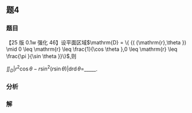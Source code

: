 ## 题4
### 题目
【25 版 0.1w 强化 46】设平面区域$\mathrm{D} = \{  {( {\mathrm{r},\theta })  \mid  0 \leq  \mathrm{r} \leq  \frac{1}{\cos \theta },0 \leq  \mathrm{r} \leq  \frac{\pi }{\sin \theta }}\}$,则

${\iint }_{D}| {{r}^{2}\cos \theta  - r{\sin }^{2}( {r\sin \theta }) }| \operatorname{drd}\theta  =$_____.
### 分析

### 解